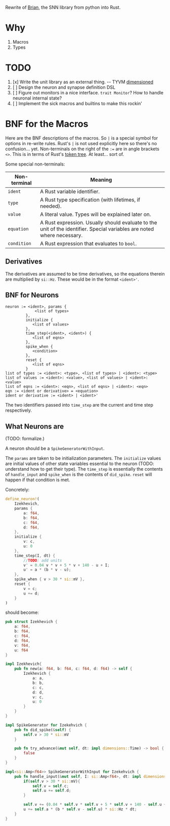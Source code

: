 Rewrite of [Brian](https://brian2.readthedocs.io/en/stable/), the SNN library from python into Rust.

# Why

1. Macros
1. Types

# TODO

1. [x] Write the unit library as an external thing. -- TYVM [dimensioned](https://docs.rs/dimensioned/0.7.0/dimensioned/index.html)
1. [ ] Design the neuron and synapse definition DSL
1. [ ] Figure out monitors in a nice interface. `trait Monitor`? How to handle neuronal internal state?
1. [ ] Implement the sick macros and builtins to make this rockin'

# BNF for the Macros

Here are the BNF descriptions of the macros. So `|` is a special symbol for options in re-write rules.
Rust's `|` is not used explicitly here so there's no confusion... yet.
Non-terminals on the right of the `:=` are in angle brackets `<>`.
This is in terms of Rust's [token tree](https://doc.rust-lang.org/proc_macro/enum.TokenTree.html).
At least... sort of.

Some special non-terminals:

| Non-terminal | Meaning |
| --- | --- |
| `ident` | A Rust variable identifier. |
| `type` | A Rust type specification (with lifetimes, if needed). |
| `value` | A literal value. Types will be explained later on. |
| `equation` | A Rust expression. Usually should evaluate to the unit of the identifier. Special variables are noted where necessary. |
| `condition` | A Rust expression that evaluates to `bool`. |

## Derivatives

The derivatives are assumed to be time derivatives, so the equations therein are multiplied
by `si::Hz`. These would be in the format `<ident>'`.

## BNF for Neurons


```
neuron := <ident>, params {
             <list of types>
         },
         initialize {
            <list of values>
         },
         time_step(<ident>, <ident>) {
            <list of eqns>
         },
         spike_when {
            <condition>
         },
         reset {
            <list of eqns>
         }
list of types := <ident>: <type>, <list of types> | <ident>: <type>
list of values := <ident>: <value>, <list of values> | <ident>: <value>
list of eqns := <ident>: <eqn>, <list of eqns> | <ident>: <eqn>
eqn := <ident or derivative> = <equation>
ident or derivative := <ident> | <ident>'
```

The two identifiers passed into `time_step` are the current and time step respectively.

## What Neurons are

(TODO: formalize.)

A neuron should be a `SpikeGeneratorWithInput`.

The `params` are taken to be initialization parameters.
The `initialize` values are initial values of other state variables essential to the neuron
(TODO: understand how to get their type).
The `time_step` is essentially the contents of `handle_input` and `spike_when` is the contents of `did_spike`.
`reset` will happen if that condition is met.

Concretely:
```rust
define_neuron!(
    Izekhevich,
    params {
        a: f64,
        b: f64,
        c: f64,
        d: f64,
    },
    initialize {
        v: c,
        u: 0
    },
    time_step(I, dt) {
        //TODO: add units
        v' = 0.04 v * v + 5 * v + 140 - u + I;
        u' = a * (b * v - u);
    },
    spike_when { v > 30 * si::mV },
    reset {
        v = c;
        u += d;
    }
)
```
should become:
```rust
pub struct Izekhevich {
    a: f64,
    b: f64,
    c: f64,
    d: f64,
    v: f64,
    u: f64
}

impl Izekhevich{
    pub fn new(a: f64, b: f64, c: f64, d: f64) -> self {
        Izekhevich {
            a: a,
            b: b,
            c: c,
            d: d,
            v: c,
            u: 0
        }
    }
}

impl SpikeGenerator for Izekehvich {
    pub fn did_spike(&self) {
        self.v > 30 * si::mV
    }

    pub fn try_advance(&mut self, dt: impl dimensions::Time) -> bool {
        false
    }
}

impl<si::Amp<f64>> SpikeGeneratorWithInput for Izekehvich {
    pub fn handle_input(&mut self, I: si::Amp<f64>, dt: impl dimensions::Time){
        if(self.v > 30 * si::mV){
            self.v = self.c;
            self.u += self.d;
        }

        self.v += (0.04 * self.v * self.v + 5 * self.v + 140 - self.u + I) * si::Hz * dt;
        u += self.a * (b * self.v - self.u) * si::Hz * dt;
    }
}
```
